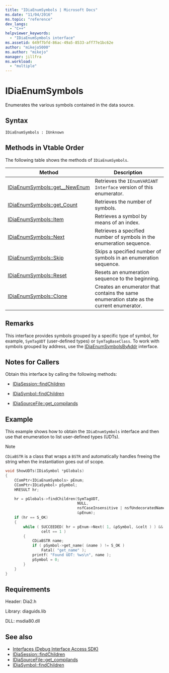 ```yaml
---
title: "IDiaEnumSymbols | Microsoft Docs"
ms.date: "11/04/2016"
ms.topic: "reference"
dev_langs:
  - "C++"
helpviewer_keywords:
  - "IDiaEnumSymbols interface"
ms.assetid: 649f7bfd-86ac-49a5-8533-aff77e1bc62e
author: "mikejo5000"
ms.author: "mikejo"
manager: jillfra
ms.workload:
  - "multiple"
---
```

# IDiaEnumSymbols
Enumerates the various symbols contained in the data source.

## Syntax

```
IDiaEnumSymbols : IUnknown
```

## Methods in Vtable Order
The following table shows the methods of `IDiaEnumSymbols`.

|Method|Description|
|------------|-----------------|
|[IDiaEnumSymbols::get__NewEnum](../../debugger/debug-interface-access/idiaenumsymbols-get-newenum.md)|Retrieves the `IEnumVARIANT Interface` version of this enumerator.|
|[IDiaEnumSymbols::get_Count](../../debugger/debug-interface-access/idiaenumsymbols-get-count.md)|Retrieves the number of symbols.|
|[IDiaEnumSymbols::Item](../../debugger/debug-interface-access/idiaenumsymbols-item.md)|Retrieves a symbol by means of an index.|
|[IDiaEnumSymbols::Next](../../debugger/debug-interface-access/idiaenumsymbols-next.md)|Retrieves a specified number of symbols in the enumeration sequence.|
|[IDiaEnumSymbols::Skip](../../debugger/debug-interface-access/idiaenumsymbols-skip.md)|Skips a specified number of symbols in an enumeration sequence.|
|[IDiaEnumSymbols::Reset](../../debugger/debug-interface-access/idiaenumsymbols-reset.md)|Resets an enumeration sequence to the beginning.|
|[IDiaEnumSymbols::Clone](../../debugger/debug-interface-access/idiaenumsymbols-clone.md)|Creates an enumerator that contains the same enumeration state as the current enumerator.|

## Remarks
This interface provides symbols grouped by a specific type of symbol, for example, `SymTagUDT` (user-defined types) or `SymTagBaseClass`. To work with symbols grouped by address, use the [IDiaEnumSymbolsByAddr](../../debugger/debug-interface-access/idiaenumsymbolsbyaddr.md) interface.

## Notes for Callers
Obtain this interface by calling the following methods:

- [IDiaSession::findChildren](../../debugger/debug-interface-access/idiasession-findchildren.md)

- [IDiaSymbol::findChildren](../../debugger/debug-interface-access/idiasymbol-findchildren.md)

- [IDiaSourceFile::get_compilands](../../debugger/debug-interface-access/idiasourcefile-get-compilands.md)

## Example
This example shows how to obtain the `IDiaEnumSymbols` interface and then use that enumeration to list user-defined types (UDTs).

> [!NOTE]
> `CDiaBSTR` is a class that wraps a `BSTR` and automatically handles freeing the string when the instantiation goes out of scope.

```C++
void ShowUDTs(IDiaSymbol *pGlobals)
{
    CComPtr<IDiaEnumSymbols> pEnum;
    CComPtr<IDiaSymbol> pSymbol;
    HRESULT hr;

    hr = pGlobals->findChildren(SymTagUDT,
                                NULL,
                                nsfCaseInsensitive | nsfUndecoratedName,
                                &pEnum);
    if (hr == S_OK)
    {
        while ( SUCCEEDED( hr = pEnum->Next( 1, &pSymbol, &celt ) ) &&
                celt == 1 )
        {
            CDiaBSTR name;
            if ( pSymbol->get_name( &name ) != S_OK )
                Fatal( "get_name" );
            printf( "Found UDT: %ws\n", name );
            pSymbol = 0;
        }
    }
}
```

## Requirements
Header: Dia2.h

Library: diaguids.lib

DLL: msdia80.dll

## See also
- [Interfaces (Debug Interface Access SDK)](../../debugger/debug-interface-access/interfaces-debug-interface-access-sdk.md)
- [IDiaSession::findChildren](../../debugger/debug-interface-access/idiasession-findchildren.md)
- [IDiaSourceFile::get_compilands](../../debugger/debug-interface-access/idiasourcefile-get-compilands.md)
- [IDiaSymbol::findChildren](../../debugger/debug-interface-access/idiasymbol-findchildren.md)
